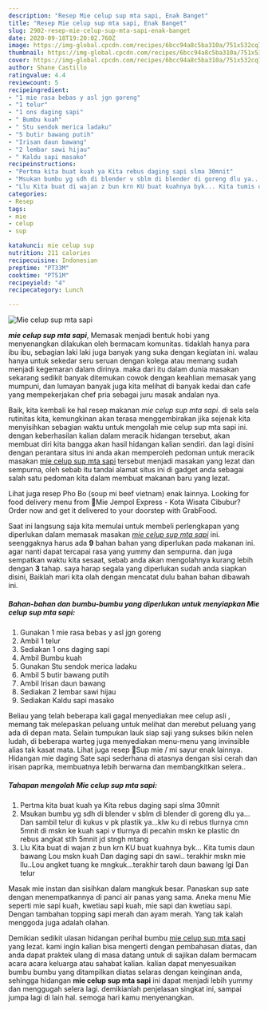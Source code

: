 ```yaml
---
description: "Resep Mie celup sup mta sapi, Enak Banget"
title: "Resep Mie celup sup mta sapi, Enak Banget"
slug: 2902-resep-mie-celup-sup-mta-sapi-enak-banget
date: 2020-09-18T19:20:02.760Z
image: https://img-global.cpcdn.com/recipes/6bcc94a8c5ba310a/751x532cq70/mie-celup-sup-mta-sapi-foto-resep-utama.jpg
thumbnail: https://img-global.cpcdn.com/recipes/6bcc94a8c5ba310a/751x532cq70/mie-celup-sup-mta-sapi-foto-resep-utama.jpg
cover: https://img-global.cpcdn.com/recipes/6bcc94a8c5ba310a/751x532cq70/mie-celup-sup-mta-sapi-foto-resep-utama.jpg
author: Shane Castillo
ratingvalue: 4.4
reviewcount: 5
recipeingredient:
- "1 mie rasa bebas y asl jgn goreng"
- "1 telur"
- "1 ons daging sapi"
- " Bumbu kuah"
- " Stu sendok merica ladaku"
- "5 butir bawang putih"
- "Irisan daun bawang"
- "2 lembar sawi hijau"
- " Kaldu sapi masako"
recipeinstructions:
- "Pertma kita buat kuah ya Kita rebus daging sapi slma 30mnit"
- "Msukan bumbu yg sdh di blender v sblm di blender di goreng dlu ya... Dan sambil telur di kukus v pk plastik ya...klw ku di rebus tlurnya cmn 5mnit di mskn ke kuah sapi v tlurnya di pecahin mskn ke plastic dn rebus angkat stlh 5mnit jd stngh mtang"
- "Llu Kita buat di wajan z bun krn KU buat kuahnya byk... Kita tumis daun bawang Lou mskn kuah Dan daging sapi dn sawi.. terakhir mskn mie llu..Lou angket tuang ke mngkuk...terakhir taroh daun bawang lgi Dan telur"
categories:
- Resep
tags:
- mie
- celup
- sup

katakunci: mie celup sup 
nutrition: 211 calories
recipecuisine: Indonesian
preptime: "PT33M"
cooktime: "PT51M"
recipeyield: "4"
recipecategory: Lunch

---
```



![Mie celup sup mta sapi](https://img-global.cpcdn.com/recipes/6bcc94a8c5ba310a/751x532cq70/mie-celup-sup-mta-sapi-foto-resep-utama.jpg)

<b><i>mie celup sup mta sapi</i></b>, Memasak menjadi bentuk hobi yang menyenangkan dilakukan oleh bermacam komunitas. tidaklah hanya para ibu ibu, sebagian laki laki juga banyak yang suka dengan kegiatan ini. walau hanya untuk sekedar seru seruan dengan kolega atau memang sudah menjadi kegemaran dalam dirinya. maka dari itu dalam dunia masakan sekarang sedikit banyak ditemukan cowok dengan keahlian memasak yang mumpuni, dan lumayan banyak juga kita melihat di banyak kedai dan cafe yang mempekerjakan chef pria sebagai juru masak andalan nya.

Baik, kita kembali ke hal resep makanan <i>mie celup sup mta sapi</i>. di sela sela rutinitas kita, kemungkinan akan terasa menggembirakan jika sejenak kita menyisihkan sebagian waktu untuk mengolah mie celup sup mta sapi ini. dengan keberhasilan kalian dalam meracik hidangan tersebut, akan membuat diri kita bangga akan hasil hidangan kalian sendiri. dan lagi disini dengan perantara situs ini anda akan memperoleh pedoman untuk meracik masakan <u>mie celup sup mta sapi</u> tersebut menjadi masakan yang lezat dan sempurna, oleh sebab itu tandai alamat situs ini di gadget anda sebagai salah satu pedoman kita dalam membuat makanan baru yang lezat.

Lihat juga resep Pho Bo (soup mi beef vietnam) enak lainnya. Looking for food delivery menu from 🌟Mie Jempol Express - Kota Wisata Cibubur? Order now and get it delivered to your doorstep with GrabFood.


Saat ini langsung saja kita memulai untuk membeli perlengkapan yang diperlukan dalam memasak masakan <u><i>mie celup sup mta sapi</i></u> ini. seenggaknya harus ada <b>9</b> bahan bahan yang diperlukan pada makanan ini. agar nanti dapat tercapai rasa yang yummy dan sempurna. dan juga sempatkan waktu kita sesaat, sebab anda akan mengolahnya kurang lebih dengan <b>3</b> tahap. saya harap segala yang diperlukan sudah anda siapkan disini, Baiklah mari kita olah dengan mencatat dulu bahan bahan dibawah ini.

<!--inarticleads1-->

##### Bahan-bahan dan bumbu-bumbu yang diperlukan untuk menyiapkan Mie celup sup mta sapi:

1. Gunakan 1 mie rasa bebas y asl jgn goreng
1. Ambil 1 telur
1. Sediakan 1 ons daging sapi
1. Ambil  Bumbu kuah
1. Gunakan  Stu sendok merica ladaku
1. Ambil 5 butir bawang putih
1. Ambil Irisan daun bawang
1. Sediakan 2 lembar sawi hijau
1. Sediakan  Kaldu sapi masako


Beliau yang telah beberapa kali gagal menyediakan mee celup asli , memang tak melepaskan peluang untuk melihat dan merebut peluang yang ada di depan mata. Selain tumpukan lauk siap saji yang sukses bikin nelen ludah, di beberapa warteg juga menyediakan menu-menu yang invinsible alias tak kasat mata. Lihat juga resep 🍜Sup mie / mi sayur enak lainnya. Hidangan mie daging Sate sapi sederhana di atasnya dengan sisi cerah dan irisan paprika, membuatnya lebih berwarna dan membangkitkan selera.. 

<!--inarticleads2-->

##### Tahapan mengolah Mie celup sup mta sapi:

1. Pertma kita buat kuah ya Kita rebus daging sapi slma 30mnit
1. Msukan bumbu yg sdh di blender v sblm di blender di goreng dlu ya... Dan sambil telur di kukus v pk plastik ya...klw ku di rebus tlurnya cmn 5mnit di mskn ke kuah sapi v tlurnya di pecahin mskn ke plastic dn rebus angkat stlh 5mnit jd stngh mtang
1. Llu Kita buat di wajan z bun krn KU buat kuahnya byk... Kita tumis daun bawang Lou mskn kuah Dan daging sapi dn sawi.. terakhir mskn mie llu..Lou angket tuang ke mngkuk...terakhir taroh daun bawang lgi Dan telur


Masak mie instan dan sisihkan dalam mangkuk besar. Panaskan sup sate dengan menempatkannya di panci air panas yang sama. Aneka menu Mie seperti mie sapi kuah, kwetiau sapi kuah, mie sapi dan kwetiau sapi. Dengan tambahan topping sapi merah dan ayam merah. Yang tak kalah menggoda juga adalah olahan. 

Demikian sedikit ulasan hidangan perihal bumbu <u>mie celup sup mta sapi</u> yang lezat. kami ingin kalian bisa mengerti dengan pembahasan diatas, dan anda dapat praktek ulang di masa datang untuk di sajikan dalam bermacam acara acara keluarga atau sahabat kalian. kalian dapat menyesuaikan bumbu bumbu yang ditampilkan diatas selaras dengan keinginan anda, sehingga hidangan <b>mie celup sup mta sapi</b> ini dapat menjadi lebih yummy dan menggugah selera lagi. demikianlah penjelasan singkat ini, sampai jumpa lagi di lain hal. semoga hari kamu menyenangkan.
